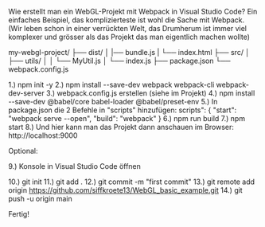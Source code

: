 Wie erstellt man ein WebGL-Projekt mit Webpack in Visual Studio Code?
Ein einfaches Beispiel, das komplizierteste ist wohl die Sache mit Webpack.
(Wir leben schon in einer verrückten Welt, das Drumherum ist immer viel komplexer und grösser als das Projekt das man eigentlich machen wollte)

my-webgl-project/
├── dist/
│   |── bundle.js
|   └── index.html
├── src/
│   ├── utils/
│   │   └── MyUtil.js
│   └── index.js
├── package.json
└── webpack.config.js

1.) npm init -y
2.) npm install --save-dev webpack webpack-cli webpack-dev-server
3.) webpack.config.js erstellen (siehe im Projekt)
4.) npm install --save-dev @babel/core babel-loader @babel/preset-env
5.) In package.json die 2 Befehle in "scripts" hinzufügen: 
scripts": {
    "start": "webpack serve --open",
    "build": "webpack"
  }
6.) npm run build
7.) npm start
8.) Und hier kann man das Projekt dann anschauen im Browser: http://localhost:9000


Optional:

9.) Konsole in Visual Studio Code öffnen 

10.) git init
11.) git add .
12.) git commit -m "first commit"
13.) git remote add origin https://github.com/siffkroete13/WebGL_basic_example.git
14.) git push -u origin main

Fertig!